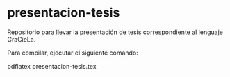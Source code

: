 # presentacion-tesis
Repositorio para llevar la presentación de tesis correspondiente al lenguaje GraCieLa.

Para compilar, ejecutar el siguiente comando:

pdflatex presentacion-tesis.tex
